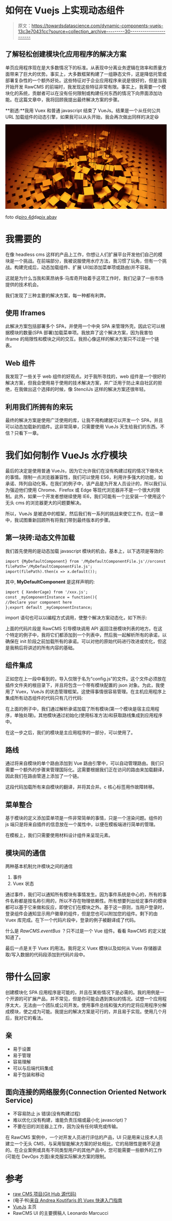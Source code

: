 # 如何在 Vuejs 上实现动态组件

> 原文：<https://towardsdatascience.com/dynamic-components-vuejs-13c3e70431cc?source=collection_archive---------30----------------------->

## 了解轻松创建模块化应用程序的解决方案

单页应用程序现在是大多数情况下的标准。从表现中分离业务逻辑在效率和质量方面带来了巨大的优势。事实上，大多数框架构建了一组静态文件，这是降低托管或部署复杂性的一个额外好处。这些特征对于企业应用程序来说是很好的，但是当我开始开发 RawCMS 的前端时，我发现这些特征非常有限。事实上，我需要一个模块化的系统，贡献者可以在没有任何限制或构建任何东西的情况下向界面添加功能。在这篇文章中，我将回顾我提出最终解决方案的步骤。

**剧透:**我用 Vuex 和普通 javascript 结束了 VueJs。结果是一个从任何公共 URL 加载组件的动态引擎，如果我可以从头开始，我会再次做出同样的决定😆

![](img/5c434430863cd948e834a71fdf055b9b.png)

foto di[piro 4d](https://pixabay.com/it/users/PIRO4D-2707530/?utm_source=link-attribution&utm_medium=referral&utm_campaign=image&utm_content=3127504)da[pix abay](https://pixabay.com/it/?utm_source=link-attribution&utm_medium=referral&utm_campaign=image&utm_content=3127504)

# 我需要的

在像 headless cms 这样的产品上工作，你想让人们扩展平台开发他们自己的模块是一个挑战。在前端部分，我被说服使用水疗方法，我习惯了玩角，但有一个挑战。构建完成后，动态加载组件、扩展 UI(如添加菜单项或路由)并不容易。

这就是为什么当我和莱昂纳多·马库奇开始着手这项工作时，我们记录了一些市场提供的技术机会。

我们发现了三种主要的解决方案，每一种都有利弊。

## 使用 Iframes

此解决方案包括部署多个 SPA，并使用一个中央 SPA 来管理外壳。因此它可以根据模块的数量(SPA 部署)加载菜单项。我放弃了这个解决方案，因为我害怕 iframe 的局限性和模块之间的交互。我担心像这样的解决方案只不过是一个链表。

## Web 组件

我发现了一些关于 web 组件的好观点。对于我所寻找的，web 组件是一个很好的解决方案，但我会使用易于使用的技术解决方案，并广泛用于防止来自社区的拒绝，在我做出这个选择的时候，像 StencilJs 这样的解决方案还很年轻。

## 利用我们所拥有的来玩

最终的解决方案是使用广泛使用的库，让我不用构建就可以开发一个 SPA，并且可以动态加载新的插件。这非常简单，只需要使用 VueJs 天生给我们的东西。不信？只看下一章。

# 我们如何制作 VueJs 水疗模块

最后的决定是使用普通 VueJs，因为它允许我们在没有构建过程的情况下做伟大的事情。限制一点浏览器兼容性，我们可以使用 ES6，利用许多强大的功能，如承诺、阵列自动化等。在我们的例子中，该产品是为开发人员设计的，所以我们认为强迫他们使用 Chrome、Firefox 或 Edge 等现代浏览器并不是一个很大的限制。此外，如果一个开发者想继续使用 IE6，我们可能有一个比安装一个使用这个无头 cms 的浏览器更大的问题要解决。

所以，VueJs 是被选中的框架，然后我们有一系列的挑战来使它工作。在这一章中，我试图重新回顾所有将我们带到最终版本的步骤。

## 第一块砖:动态文件加载

我们首先使用的是动态加载 javascript 模块的机会。基本上，以下选项是等效的:

```
import {MyDefaultComponent} from '/MyDefaultComponentFile.js'//orconst filePath='/MyDefaultComponentFile.js';
import(filePath).then(x => x.default());
```

其中, **MyDefaultComponent** 是这样声明的:

```
import { XanderCage} from '/xxx.js'; 
const _myComponentInstance = function(){
//Declare your component here
};export default _myComponentInstance;
```

import 语句也可以以编程方式调用，使整个解决方案动态化，如下所示:

上面的代码片段是 RawCMS 引导模块调用 API 返回注册模块列表的地方。在这个特定的例子中，我将它们都添加到一个列表中，然后我一起解析所有的承诺，以确保在 init 阶段之前加载所有的承诺。可以对他的原始代码进行改进或优化，但这是我稍后将讲述的所有内容的基础。

## 组件集成

正如您在上一段中看到的，导入仅限于名为“config.js”的文件。这个文件必须放在插件文件夹的根目录下，并且将包含一个带有模块配置的 json 对象。为此，我使用了 Vuex，VueJs 的状态管理框架。这使得事情很容易管理。在主机应用程序上集成所有动态组件的代码只有几行代码:

在上面的例子中，我们通过解析承诺加载了所有模块(第一个模块是宿主应用程序，单独处理)。其他模块通过初始化(使用标准方法)和获取路线集成到应用程序中。

在这一步之后，我们的模块是主应用程序的一部分，可以使用了。

## 路线

通过将来自模块的单个路由添加到 Vue 路由引擎中，可以自动管理路由。我们只需要一个额外的步骤来管理国际化。这需要根据我们正在访问的路由来加载翻译，因此我们在路由管道上添加了一个链。

这段代码加载所有来自模块的翻译，并将其合并。c 核心标签用作故障转移。

## 菜单整合

基于模块的定义添加菜单项是一件非常简单的事情，只是一个渲染问题。组件的 js 端只是将来自插件的信息放在一个属性中，以便在模板端进行简单的管理。

在模板上，我们只需要使用材料设计组件来呈现元素。

## 模块间的通信

两种基本机制允许模块之间的通信

1.  事件
2.  Vuex 状态

通过事件，我们可以通知所有模块有事情发生。因为事件系统是中心的，所有的事件名称都是按名称引用的，所以不存在物理依赖性。所有想要列出给定事件的模块都可以基于它来做和反应，即使它们在模块之外。基于这一原则，当用户登录时，登录组件会通知显示用户徽章的组件，但是您也可以附加您的组件。剩下的由 Vuex 库完成。在下一个代码片段中，登录的例子被翻译成了代码。

什么是 *RawCMS.eventBus* ？只不过是一个 Vue 组件。看看 RawCMS 的定义就知道了。

最后一点是关于 Vuex 的用法。我将定义 Vuex 模块以及如何从 Vuex 存储器读取/写入数据的代码段添加到代码片段中。

# 带什么回家

创建模块化 SPA 应用程序是可能的，并且在某些情况下是必需的。我的用例是一个开源的可扩展产品，并不常见，但是你可能会遇到类似的情况。试想一个应用程序太大，无法由一个团队或公司开发。使用事件总线和强大的约定将应用程序分解成模块，使之成为可能。我提出的解决方案是可行的，并且易于实现。使用几个月后，我对它的看法。

## **亲**

*   易于设置
*   易于管理
*   容易理解
*   可以与后端代码集成
*   易于包装和移动

## 面向连接的网络服务(Connection Oriented Network Service)

*   不容易防止 js 错误(没有构建过程)
*   难以优化(没有构建，谁能负责压缩或最小化 javascript)？
*   不要在旧的浏览器上工作，因为没有任何填充或传输。

在 RawCMS 案例中，一个对开发人员进行评估的产品，UI 只是用来让技术人员建立一个无头 CMS，与采用智能解决方案的好处相比，它的局限性是微不足道的。在企业案例或具有不同类型用户的其他产品中，您可能需要一些额外的工作(可能在 DevOps 方面)来克服实际解决方案的限制。

# 参考

*   [raw CMS 项目(Git Hub 源代码)](https://github.com/arduosoft/RawCMS/)
*   (电子书)[来自 Andrea Koutifaris 的 Vuex 快速入门指南](https://www.amazon.com/Vuex-Quick-Start-Guide-applications/dp/1788999932)
*   [VueJs](https://vuejs.org/) 主页
*   RawCMS UI 的主要撰稿人 Leonardo Marcucci